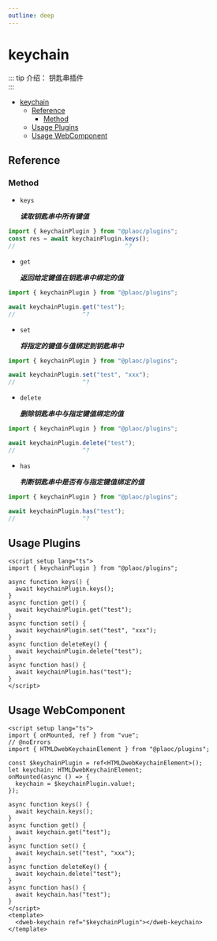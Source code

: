 ```yaml
---
outline: deep
---
```


# keychain

<Badges name="@plaoc/plugins" />
<Platform supports="iOS,Android,MacOS,Windows" />

::: tip 介绍：
钥匙串插件  
:::

- [keychain](#keychain)
  - [Reference](#reference)
    - [Method](#method)
  - [Usage Plugins](#usage-plugins)
  - [Usage WebComponent](#usage-webcomponent)

## Reference

### Method

- `keys`

  **_读取钥匙串中所有键值_**

```ts twoslash
import { keychainPlugin } from "@plaoc/plugins";
const res = await keychainPlugin.keys();
//                               ^?
```

- `get`

  **_返回给定键值在钥匙串中绑定的值_**

```ts twoslash
import { keychainPlugin } from "@plaoc/plugins";

await keychainPlugin.get("test");
//                   ^?
```

- `set`

  **_将指定的键值与值绑定到钥匙串中_**

```ts twoslash
import { keychainPlugin } from "@plaoc/plugins";

await keychainPlugin.set("test", "xxx");
//                   ^?
```

- `delete`

  **_删除钥匙串中与指定键值绑定的值_**

```ts twoslash
import { keychainPlugin } from "@plaoc/plugins";

await keychainPlugin.delete("test");
//                   ^?
```

- `has`

  **_判断钥匙串中是否有与指定键值绑定的值_**

```ts twoslash
import { keychainPlugin } from "@plaoc/plugins";

await keychainPlugin.has("test");
//                   ^?
```

## Usage Plugins

```vue twoslash
<script setup lang="ts">
import { keychainPlugin } from "@plaoc/plugins";

async function keys() {
  await keychainPlugin.keys();
}
async function get() {
  await keychainPlugin.get("test");
}
async function set() {
  await keychainPlugin.set("test", "xxx");
}
async function deleteKey() {
  await keychainPlugin.delete("test");
}
async function has() {
  await keychainPlugin.has("test");
}
</script>
```

## Usage WebComponent

```vue twoslash
<script setup lang="ts">
import { onMounted, ref } from "vue";
// @noErrors
import { HTMLDwebKeychainElement } from "@plaoc/plugins";

const $keychainPlugin = ref<HTMLDwebKeychainElement>();
let keychain: HTMLDwebKeychainElement;
onMounted(async () => {
  keychain = $keychainPlugin.value!;
});

async function keys() {
  await keychain.keys();
}
async function get() {
  await keychain.get("test");
}
async function set() {
  await keychain.set("test", "xxx");
}
async function deleteKey() {
  await keychain.delete("test");
}
async function has() {
  await keychain.has("test");
}
</script>
<template>
  <dweb-keychain ref="$keychainPlugin"></dweb-keychain>
</template>
```
